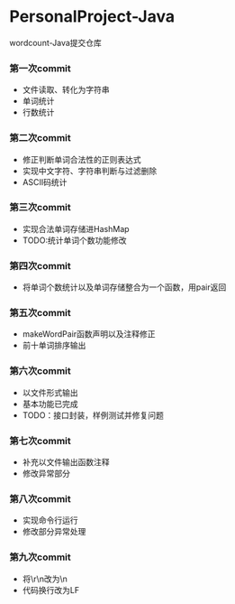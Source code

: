 # PersonalProject-Java
wordcount-Java提交仓库

### 第一次commit
- 文件读取、转化为字符串
- 单词统计
- 行数统计

### 第二次commit
- 修正判断单词合法性的正则表达式
- 实现中文字符、字符串判断与过滤删除
- ASCII码统计

### 第三次commit
- 实现合法单词存储进HashMap
- TODO:统计单词个数功能修改

### 第四次commit
- 将单词个数统计以及单词存储整合为一个函数，用pair返回

### 第五次commit
- makeWordPair函数声明以及注释修正
- 前十单词排序输出

### 第六次commit
- 以文件形式输出
- 基本功能已完成
- TODO：接口封装，样例测试并修复问题

### 第七次commit
- 补充以文件输出函数注释
- 修改异常部分

### 第八次commit
- 实现命令行运行
- 修改部分异常处理

### 第九次commit
- 将\r\n改为\n
- 代码换行改为LF
